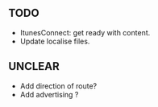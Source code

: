 ## TODO

* ItunesConnect: get ready with content.
* Update localise files.

## UNCLEAR

* Add direction of route?
* Add advertising ?
